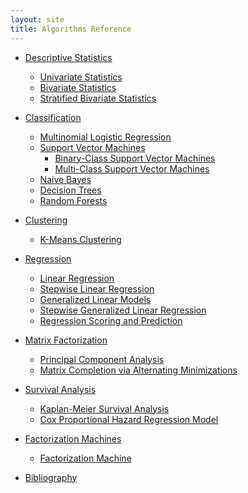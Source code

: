 ```yaml
---
layout: site
title: Algorithms Reference
---
```

<!--
{% comment %}
Licensed to the Apache Software Foundation (ASF) under one or more
contributor license agreements.  See the NOTICE file distributed with
this work for additional information regarding copyright ownership.
The ASF licenses this file to you under the Apache License, Version 2.0
(the "License"); you may not use this file except in compliance with
the License.  You may obtain a copy of the License at

http://www.apache.org/licenses/LICENSE-2.0

Unless required by applicable law or agreed to in writing, software
distributed under the License is distributed on an "AS IS" BASIS,
WITHOUT WARRANTIES OR CONDITIONS OF ANY KIND, either express or implied.
See the License for the specific language governing permissions and
limitations under the License.
{% endcomment %}
-->

- [Descriptive Statistics](algorithms-descriptive-statistics.html)
  - [Univariate Statistics](algorithms-descriptive-statistics.html#univariate-statistics)
  - [Bivariate Statistics](algorithms-descriptive-statistics.html#bivariate-statistics)
  - [Stratified Bivariate Statistics](algorithms-descriptive-statistics.html#stratified-bivariate-statistics)
  
- [Classification](algorithms-classification.html)
  - [Multinomial Logistic Regression](algorithms-classification.html#multinomial-logistic-regression)
  - [Support Vector Machines](algorithms-classification.html#support-vector-machines)
    - [Binary-Class Support Vector Machines](algorithms-classification.html#binary-class-support-vector-machines)
    - [Multi-Class Support Vector Machines](algorithms-classification.html#multi-class-support-vector-machines)
  - [Naive Bayes](algorithms-classification.html#naive-bayes)
  - [Decision Trees](algorithms-classification.html#decision-trees)
  - [Random Forests](algorithms-classification.html#random-forests)
  
- [Clustering](algorithms-clustering.html)
  - [K-Means Clustering](algorithms-clustering.html#k-means-clustering)

- [Regression](algorithms-regression.html)
  - [Linear Regression](algorithms-regression.html#linear-regression)
  - [Stepwise Linear Regression](algorithms-regression.html#stepwise-linear-regression)
  - [Generalized Linear Models](algorithms-regression.html#generalized-linear-models)
  - [Stepwise Generalized Linear Regression](algorithms-regression.html#stepwise-generalized-linear-regression)
  - [Regression Scoring and Prediction](algorithms-regression.html#regression-scoring-and-prediction)
  
- [Matrix Factorization](algorithms-matrix-factorization.html)
  - [Principal Component Analysis](algorithms-matrix-factorization.html#principal-component-analysis)
  - [Matrix Completion via Alternating Minimizations](algorithms-matrix-factorization.html#matrix-completion-via-alternating-minimizations)

- [Survival Analysis](algorithms-survival-analysis.html)
  - [Kaplan-Meier Survival Analysis](algorithms-survival-analysis.html#kaplan-meier-survival-analysis)
  - [Cox Proportional Hazard Regression Model](algorithms-survival-analysis.html#cox-proportional-hazard-regression-model)

- [Factorization Machines](algorithms-factorization-machines.html)
  - [Factorization Machine](algorithms-factorization-machines.html#core-model)
  
- [Bibliography](algorithms-bibliography.html)
